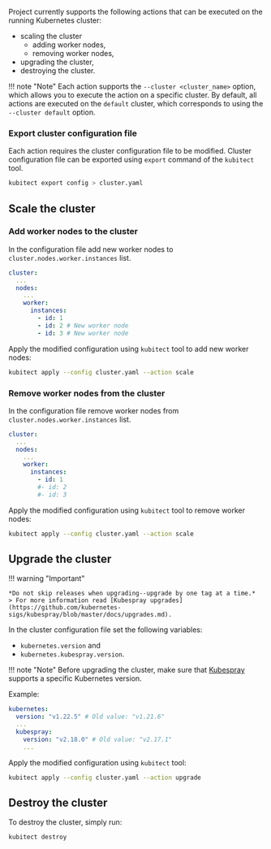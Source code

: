 Project currently supports the following actions that can be executed on the running Kubernetes cluster:

+ scaling the cluster
    - adding worker nodes,
    - removing worker nodes,
+ upgrading the cluster,
+ destroying the cluster.

!!! note "Note"
    Each action supports the `--cluster <cluster_name>` option, which allows you to execute the action on a specific cluster. 
    By default, all actions are executed on the `default` cluster, which corresponds to using the `--cluster default` option.

### Export cluster configuration file

Each action requires the cluster configuration file to be modified.
Cluster configuration file can be exported using `export` command of the `kubitect` tool.

```sh
kubitect export config > cluster.yaml
```

## Scale the cluster

### Add worker nodes to the cluster

In the configuration file add new worker nodes to `cluster.nodes.worker.instances` list.
```yaml title="cluster.yaml"
cluster:
  ...
  nodes:
    ...
    worker:
      instances:
        - id: 1
        - id: 2 # New worker node
        - id: 3 # New worker node
```

Apply the modified configuration using `kubitect` tool to add new worker nodes:
```sh
kubitect apply --config cluster.yaml --action scale
```


### Remove worker nodes from the cluster

In the configuration file remove worker nodes from `cluster.nodes.worker.instances` list.
```yaml title="cluster.yaml"
cluster:
  ...
  nodes:
    ...
    worker:
      instances:
        - id: 1
        #- id: 2
        #- id: 3
```

Apply the modified configuration using `kubitect` tool to remove worker nodes:
```sh
kubitect apply --config cluster.yaml --action scale
```


## Upgrade the cluster

!!! warning "Important"

    *Do not skip releases when upgrading--upgrade by one tag at a time.*
    > For more information read [Kubespray upgrades](https://github.com/kubernetes-sigs/kubespray/blob/master/docs/upgrades.md).

In the cluster configuration file set the following variables:
  + `kubernetes.version` and
  + `kubernetes.kubespray.version`.


!!! note "Note"
    Before upgrading the cluster, make sure that [Kubespray](https://github.com/kubernetes-sigs/kubespray#supported-components) supports a specific Kubernetes version.

Example:
```yaml title="cluster.yaml"
kubernetes:
  version: "v1.22.5" # Old value: "v1.21.6"
  ...
  kubespray:
    version: "v2.18.0" # Old value: "v2.17.1"
    ...
```

Apply the modified configuration using `kubitect` tool:
```sh
kubitect apply --config cluster.yaml --action upgrade
```


## Destroy the cluster

To destroy the cluster, simply run:
```sh
kubitect destroy
```